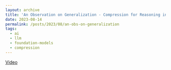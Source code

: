 ```yaml
---
layout: archive
title: 'An Observation on Generalization - Compression for Reasoning in Unsupervised learning'
date: 2023-08-14
permalink: /posts/2023/08/an-obs-on-generalization
tags:
  - ai
  - llm
  - foundation-models
  - compression
---
```


[Video](https://www.youtube.com/watch?v=AKMuA_TVz3A)
